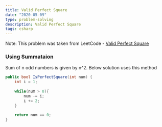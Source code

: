 ```yaml
---
title: Valid Perfect Square
date: "2020-05-09"
type: problem-solving
description: Valid Perfect Square
tags: csharp
---
```


Note: This problem was taken from LeetCode - [Valid Perfect Square](https://leetcode.com/problems/valid-perfect-square/)

### Using Summataion

Sum of n odd numbers is given by n^2. Below solution uses this method

```csharp
public bool IsPerfectSquare(int num) {
	int i = 1;
	
	while(num > 0){
		num -= i;
		i += 2;
	}
	
	return num == 0;
}
```
